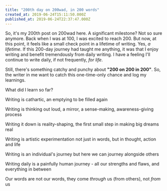 ```yaml
---
title: "200th day on 200wad, in 200 words"
created_at: 2019-06-24T15:11:50.000Z
published_at: 2019-06-24T22:37:47.000Z
---
```

So, it's my 200th post on 200wad here. A significant milestone? Not so sure anymore. Back when I was at 100, I was excited to reach 200. But now, at this point, it feels like a small check point in a lifetime of writing. Yes, _a lifetime_. If this 200-day journey had taught me anything, it was that I enjoy writing and benefit tremendously from daily writing. I have a feeling I'll continue to write daily, if not frequently, _for life_. 

  

Still, there's something catchy and punchy about **"200 on 200 in 200"**. So, the writer in me want to catch this one-time-only chance and log my learnings.

  

What did I learn so far?

  

Writing is cathartic, an emptying to be filled again 

Writing is thinking out loud, a mirror, a sense-making, awareness-giving process

Writing it down is reality-shaping, the first small step in making big dreams real

Writing is artistic experimentation not just in words, but in thought, action and life

Writing is an individual's journey but here we can journey alongside others

Writing daily is a painfully human journey - all our strengths and flaws, and everything in between

Our words are not our words, they come _through_ us (from others), not _from_ us
